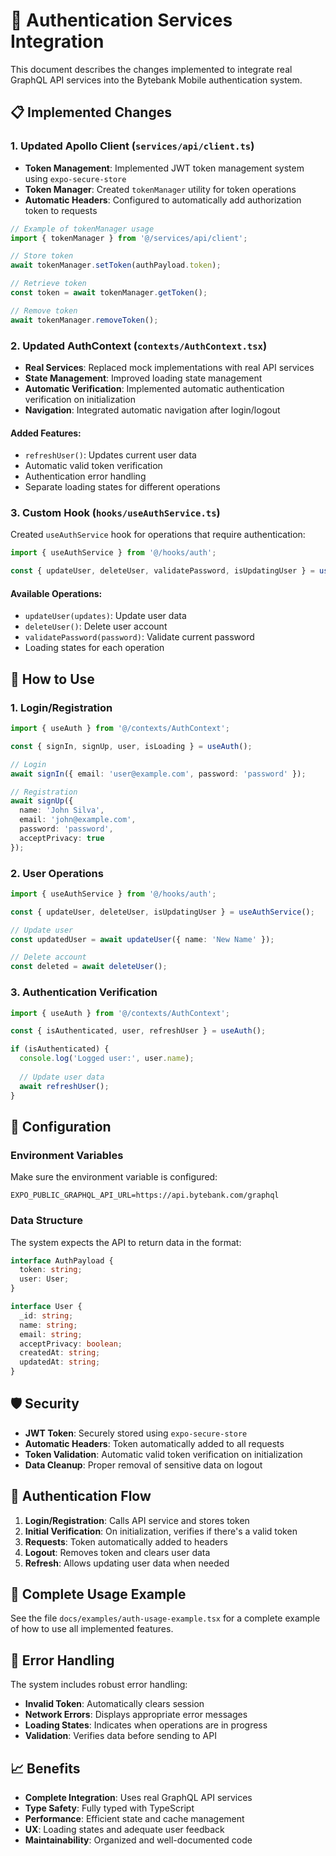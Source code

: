 # 🔐 Authentication Services Integration

This document describes the changes implemented to integrate real GraphQL API services into the Bytebank Mobile authentication system.

## 📋 Implemented Changes

### 1. Updated Apollo Client (`services/api/client.ts`)

- **Token Management**: Implemented JWT token management system using `expo-secure-store`
- **Token Manager**: Created `tokenManager` utility for token operations
- **Automatic Headers**: Configured to automatically add authorization token to requests

```typescript
// Example of tokenManager usage
import { tokenManager } from '@/services/api/client';

// Store token
await tokenManager.setToken(authPayload.token);

// Retrieve token
const token = await tokenManager.getToken();

// Remove token
await tokenManager.removeToken();
```

### 2. Updated AuthContext (`contexts/AuthContext.tsx`)

- **Real Services**: Replaced mock implementations with real API services
- **State Management**: Improved loading state management
- **Automatic Verification**: Implemented automatic authentication verification on initialization
- **Navigation**: Integrated automatic navigation after login/logout

#### Added Features:

- `refreshUser()`: Updates current user data
- Automatic valid token verification
- Authentication error handling
- Separate loading states for different operations

### 3. Custom Hook (`hooks/useAuthService.ts`)

Created `useAuthService` hook for operations that require authentication:

```typescript
import { useAuthService } from '@/hooks/auth';

const { updateUser, deleteUser, validatePassword, isUpdatingUser } = useAuthService();
```

#### Available Operations:

- `updateUser(updates)`: Update user data
- `deleteUser()`: Delete user account
- `validatePassword(password)`: Validate current password
- Loading states for each operation

## 🚀 How to Use

### 1. Login/Registration

```typescript
import { useAuth } from '@/contexts/AuthContext';

const { signIn, signUp, user, isLoading } = useAuth();

// Login
await signIn({ email: 'user@example.com', password: 'password' });

// Registration
await signUp({ 
  name: 'John Silva', 
  email: 'john@example.com', 
  password: 'password',
  acceptPrivacy: true 
});
```

### 2. User Operations

```typescript
import { useAuthService } from '@/hooks/auth';

const { updateUser, deleteUser, isUpdatingUser } = useAuthService();

// Update user
const updatedUser = await updateUser({ name: 'New Name' });

// Delete account
const deleted = await deleteUser();
```

### 3. Authentication Verification

```typescript
import { useAuth } from '@/contexts/AuthContext';

const { isAuthenticated, user, refreshUser } = useAuth();

if (isAuthenticated) {
  console.log('Logged user:', user.name);
  
  // Update user data
  await refreshUser();
}
```

## 🔧 Configuration

### Environment Variables

Make sure the environment variable is configured:

```env
EXPO_PUBLIC_GRAPHQL_API_URL=https://api.bytebank.com/graphql
```

### Data Structure

The system expects the API to return data in the format:

```typescript
interface AuthPayload {
  token: string;
  user: User;
}

interface User {
  _id: string;
  name: string;
  email: string;
  acceptPrivacy: boolean;
  createdAt: string;
  updatedAt: string;
}
```

## 🛡️ Security

- **JWT Token**: Securely stored using `expo-secure-store`
- **Automatic Headers**: Token automatically added to all requests
- **Token Validation**: Automatic valid token verification on initialization
- **Data Cleanup**: Proper removal of sensitive data on logout

## 🔄 Authentication Flow

1. **Login/Registration**: Calls API service and stores token
2. **Initial Verification**: On initialization, verifies if there's a valid token
3. **Requests**: Token automatically added to headers
4. **Logout**: Removes token and clears user data
5. **Refresh**: Allows updating user data when needed

## 📱 Complete Usage Example

See the file `docs/examples/auth-usage-example.tsx` for a complete example of how to use all implemented features.

## 🐛 Error Handling

The system includes robust error handling:

- **Invalid Token**: Automatically clears session
- **Network Errors**: Displays appropriate error messages
- **Loading States**: Indicates when operations are in progress
- **Validation**: Verifies data before sending to API

## 📈 Benefits

- **Complete Integration**: Uses real GraphQL API services
- **Type Safety**: Fully typed with TypeScript
- **Performance**: Efficient state and cache management
- **UX**: Loading states and adequate user feedback
- **Maintainability**: Organized and well-documented code 
